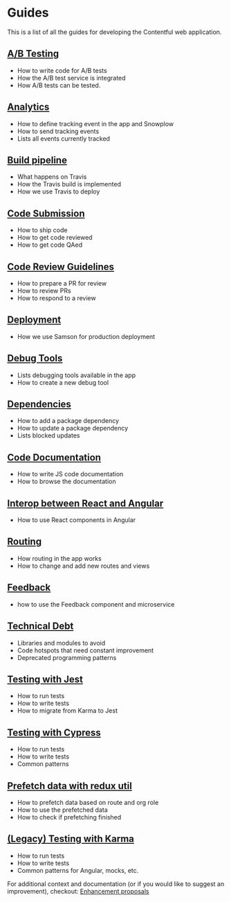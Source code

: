 # Guides

This is a list of all the guides for developing the Contentful web application.

## [A/B Testing](./ab-testing.md)

- How to write code for A/B tests
- How the A/B test service is integrated
- How A/B tests can be tested.

## [Analytics](./analytics.md)

- How to define tracking event in the app and Snowplow
- How to send tracking events
- Lists all events currently tracked

## [Build pipeline](./build_and_deploy.md)

- What happens on Travis
- How the Travis build is implemented
- How we use Travis to deploy

## [Code Submission](./code-submission.md)

- How to ship code
- How to get code reviewed
- How to get code QAed

## [Code Review Guidelines](./code-review.md)

- How to prepare a PR for review
- How to review PRs
- How to respond to a review

## [Deployment](./deploy.md)

- How we use Samson for production deployment

## [Debug Tools](./debug.md)

- Lists debugging tools available in the app
- How to create a new debug tool

## [Dependencies](./dependencies.md)

- How to add a package dependency
- How to update a package dependency
- Lists blocked updates

## [Code Documentation](./documentation.md)

- How to write JS code documentation
- How to browse the documentation

## [Interop between React and Angular](./react-angular-interop.md)

- How to use React components in Angular

## [Routing](./routing.md)

- How routing in the app works
- How to change and add new routes and views

## [Feedback](./feedback.md)

- how to use the Feedback component and microservice

## [Technical Debt](./technical-debt.md)

- Libraries and modules to avoid
- Code hotspots that need constant improvement
- Deprecated programming patterns

## [Testing with Jest](./testing-jest.md)

- How to run tests
- How to write tests
- How to migrate from Karma to Jest

## [Testing with Cypress](./testing-cypress.md)

- How to run tests
- How to write tests
- Common patterns

## [Prefetch data with redux util](./data-prefetching.md)

- How to prefetch data based on route and org role
- How to use the prefetched data
- How to check if prefetching finished

## [(Legacy) Testing with Karma](./testing-karma.md)

- How to run tests
- How to write tests
- Common patterns for Angular, mocks, etc.

For additional context and documentation (or if you would like to suggest an improvement), checkout: [Enhancement proposals](../enhancement-proposals/TEMPLATE.md)

